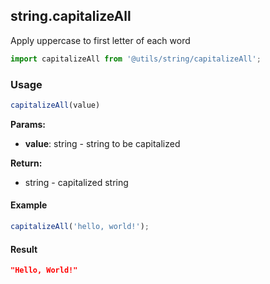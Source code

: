 ## string.capitalizeAll

Apply uppercase to first letter of each word

```javascript
import capitalizeAll from '@utils/string/capitalizeAll';
```

### Usage

```javascript
capitalizeAll(value)
```

**Params:**

* **value**: string - string to be capitalized

**Return:**

* string - capitalized string

#### Example

```javascript
capitalizeAll('hello, world!');
```

#### Result

```json
"Hello, World!"
```